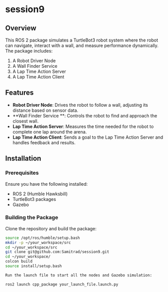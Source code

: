 # session9
## Overview

This ROS 2 package simulates a TurtleBot3 robot system where the robot can navigate, interact with a wall, and measure performance dynamically. The package includes:
1. A Robot Driver Node
2. A Wall Finder Service 
3. A Lap Time Action Server
4. A Lap Time Action Client

## Features

- **Robot Driver Node**: Drives the robot to follow a wall, adjusting its distance based on sensor data.
- **Wall Finder Service **: Controls the robot to find and approach the closest wall.
- **Lap Time Action Server**: Measures the time needed for the robot to complete one lap around the arena.
- **Lap Time Action Client**: Sends a goal to the Lap Time Action Server and handles feedback and results.
## Installation

### Prerequisites

Ensure you have the following installed:
- ROS 2 (Humble Hawksbill)
- TurtleBot3 packages
- Gazebo

### Building the Package

Clone the repository and build the package:

```bash
source /opt/ros/humble/setup.bash
mkdir -p ~/your_workspace/src
cd ~/your_workspace/src
git clone git@github.com:Samitrad/session9.git
cd ~/your_workspace/
colcon build
source install/setup.bash

Run the launch file to start all the nodes and Gazebo simulation:

ros2 launch cpp_package your_launch_file.launch.py